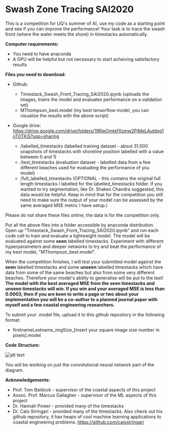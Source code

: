 # Swash Zone Tracing SAI2020
This is a competition for UQ's summer of AI, use my code as a starting point and see if you can improve the performance! Your task is to trace the swash front (where the water meets the shore) in timestacks automatically.

**Computer requirements:**
  * You need to have anaconda
  * A GPU will be helpful but not necessary to start acheiving satisfactory results

**Files you need to download:**
  * Github:
    * Timestack_Swash_Front_Tracing_SAI2020.ipynb (uploads the images, trains the model and evaluates performance on a validation set)
    * MThompson_best.model (my best tensorflow model, you can visualize the results with the above script)
    
  * Google drive: https://drive.google.com/drive/folders/19RwOmtefXsmw2PiMeLAutdxg1oT0TKiS?usp=sharing
    * /labelled_timestacks (labelled training dataset - about 31,000 snapshots of timestacks with shoreline position labelled with a value between 0 and 1)
    * /test_timestacks (evaluation dataset - labelled data from a few different beaches used for evaluating the performance of you model)
    * /full_labelled_timestacks (OPTIONAL - this contains the original full length timestacks I labelled for the labelled_timestacks folder. If you wanted to try segmentation, like Dr. Shakes Chandra suggested, this data would be helpful. Keep in mind that for the competition you still need to make sure the output of your model can be assessed by the same averaged MSE metric I have setup.)

Please do not share these files online, the data is for the competition only.

Put all the above files into a folder accessible by anaconda distribution. Open up "Timestack_Swash_Front_Tracing_SAI2020.ipynb" and run each code cell to train and evaluate a lightweight model. The model will be evaluated against some **seen** labelled timestacks. Experiment with different hyperparameters and deeper networks to try and beat the performance of my best model, "MThompson_best.model".

When the competition finishes, I will test your submitted model against the **seen** labelled timestacks and some **unseen** labelled timestacks which have data from some of the same beaches but also from some very different beaches. Therefore your model's ability to generalise will be put to the test! **The model with the best averaged MSE from the seen timestacks and unseen timestacks will win. If you win and your averaged MSE is less than 0.0003, then if you are keen to write a page or two about your implementation you will be a co-author to a planned journal paper with myself and a few coastal engineering researchers.**

To submit your .model file, upload it to this github repository in the following format:
  * firstnameLastname_imgSize_[insert your square image size number in pixels].model 
    
**Code Structure:**

![alt text](https://github.com/mikeyt120/swash_zone_tracing_SAI2020/blob/main/code_architecture.PNG?raw=true)

You will be working on just the convolutional neural network part of the diagram.

**Acknowledgements:**
* Prof. Tom Baldock - supervisor of the coastal aspects of this project
* Assoc. Prof. Marcus Gallagher - supervisor of the ML aspects of this project
* Dr. Hannah Power - provided many of the timestacks
* Dr. Caio Stringari - provided many of the timestacks. Also check out his github repository, it has heaps of cool machine learning applications to coastal engineering problems. https://github.com/caiostringari
